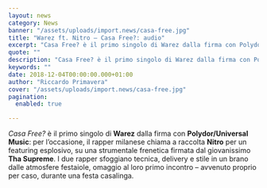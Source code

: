 ```yaml
---
layout: news
category: News
banner: "/assets/uploads/import.news/casa-free.jpg"
title: "Warez ft. Nitro – Casa Free?: audio"
excerpt: "Casa Free? è il primo singolo di Warez dalla firma con Polydor/Universal Music: per l’occasione, il rapper milanese chiama a raccolta Nitro per un featuring esplosivo, su una strumentale frenetica firmata dal giovanissimo Tha Supreme. I due rapper sfoggiano tecnica, delivery e stile in un brano dalle atmosfere festaiole, omaggio al loro primo incontro – [&hellip"
quote: ""
description: "Casa Free? è il primo singolo di Warez dalla firma con Polydor/Universal Music: per l’occasione, il rapper milanese chiama a raccolta Nitro per un featuring esplosivo, su una strumentale frenetica firmata dal giovanissimo Tha Supreme. I due rapper sfoggiano tecnica, delivery e stile in un brano dalle atmosfere festaiole, omaggio al loro primo incontro – [&hellip"
keywords: ""
date: 2018-12-04T00:00:00.000+01:00
author: "Riccardo Primavera"
cover: "/assets/uploads/import.news/casa-free.jpg"
pagination:
  enabled: true

---
```


_Casa Free?_ è il primo singolo di **Warez** dalla firma con **Polydor/Universal Music**: per l’occasione, il rapper milanese chiama a raccolta **Nitro** per un featuring esplosivo, su una strumentale frenetica firmata dal giovanissimo **Tha Supreme**. I due rapper sfoggiano tecnica, delivery e stile in un brano dalle atmosfere festaiole, omaggio al loro primo incontro – avvenuto proprio per caso, durante una festa casalinga.